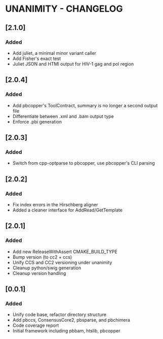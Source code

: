 # UNANIMITY - CHANGELOG

## [2.1.0]

### Added
 - Add juliet, a minimal minor variant caller
 - Add Fisher's exact test
 - Juliet JSON and HTMl output for HIV-1 gag and pol region

## [2.0.4]

### Added
 - Add pbcopper's ToolContract, summary is no longer a second output file
 - Differentiate between .xml and .bam output type
 - Enforce .pbi generation

## [2.0.3]

### Added
 - Switch from cpp-optparse to pbcopper, use pbcopper's CLI parsing

## [2.0.2]

### Added
 - Fix index errors in the Hirschberg aligner
 - Added a cleaner interface for AddRead/GetTemplate

## [2.0.1]

### Added
 - Add new ReleaseWithAssert CMAKE_BUILD_TYPE
 - Bump version (to cc2 + ccs)
 - Unify CCS and CC2 versioning under unanimity
 - Cleanup python/swig generation
 - Cleanup version handling

## [0.0.1]

### Added
 - Unify code base, refactor directory structure
 - Add pbccs, ConsensusCore2, pbsparse, and pbchimera
 - Code coverage report
 - Initial framework including pbbam, htslib, pbcopper
